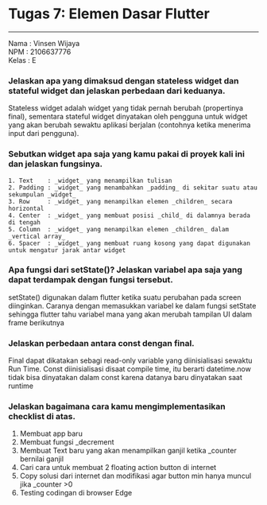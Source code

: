 # Tugas 7: Elemen Dasar Flutter
---

Nama  : Vinsen Wijaya  
NPM   : 2106637776  
Kelas : E  

### Jelaskan apa yang dimaksud dengan stateless widget dan stateful widget dan jelaskan perbedaan dari keduanya.<br>
Stateless widget adalah widget yang tidak pernah berubah (propertinya final), sementara stateful widget dinyatakan oleh pengguna untuk widget yang akan berubah sewaktu aplikasi berjalan (contohnya ketika menerima input dari pengguna).  

### Sebutkan widget apa saja yang kamu pakai di proyek kali ini dan jelaskan fungsinya.
```
1. Text    : _widget_ yang menampilkan tulisan 
2. Padding : _widget_ yang menambahkan _padding_ di sekitar suatu atau sekumpulan _widget_  
3. Row     : _widget_ yang menampilkan elemen _children_ secara horizontal  
4. Center  : _widget_ yang membuat posisi _child_ di dalamnya berada di tengah  
5. Column  : _widget_ yang menampilkan elemen _children_ dalam _vertical array_  
6. Spacer  : _widget_ yang membuat ruang kosong yang dapat digunakan untuk mengatur jarak antar widget  
```

### Apa fungsi dari setState()? Jelaskan variabel apa saja yang dapat terdampak dengan fungsi tersebut.  
setState() digunakan dalam flutter ketika suatu perubahan pada screen diinginkan. Caranya dengan memasukkan variabel ke dalam fungsi setState sehingga flutter tahu variabel mana yang akan merubah tampilan UI dalam frame berikutnya
 
### Jelaskan perbedaan antara const dengan final.
Final dapat dikatakan sebagi read-only variable yang diinisialisasi sewaktu Run Time.  Const diinisialisasi disaat compile time, itu berarti datetime.now tidak bisa dinyatakan dalam const karena datanya baru dinyatakan saat runtime

### Jelaskan bagaimana cara kamu mengimplementasikan checklist di atas.
1. Membuat app baru
2. Membuat fungsi _decrement
3. Membuat Text baru yang akan menampilkan ganjil ketika _counter bernilai ganjil
4. Cari cara untuk membuat 2 floating action button di internet
5. Copy solusi dari internet dan modifikasi agar button min hanya muncul jika _counter >0
6. Testing codingan di browser Edge
